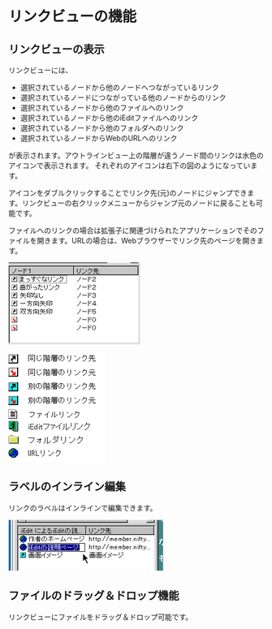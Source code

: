 # リンクビューの機能
## リンクビューの表示
リンクビューには、

- 選択されているノードから他のノードへつながっているリンク
- 選択されているノードにつながっている他のノードからのリンク
- 選択されているノードから他のファイルへのリンク
- 選択されているノードから他のiEditファイルへのリンク
- 選択されているノードから他のフォルダへのリンク
- 選択されているノードからWebのURLへのリンク

が表示されます。アウトラインビュー上の階層が違うノード間のリンクは水色のアイコンで表示されます。
それぞれのアイコンは右下の図のようになっています。

アイコンをダブルクリックすることでリンク先(元)のノードにジャンプできます。リンクビューの右クリックメニューからジャンプ元のノードに戻ることも可能です。

ファイルへのリンクの場合は拡張子に関連づけられたアプリケーションでそのファイルを開きます。URLの場合は、Webブラウザーでリンク先のページを開きます。

![](/images/linkview.gif)

![](/images/linkicons.gif)

## ラベルのインライン編集
リンクのラベルはインラインで編集できます。

![](/images/llnklbl.gif)

## ファイルのドラッグ＆ドロップ機能
リンクビューにファイルをドラッグ＆ドロップ可能です。

